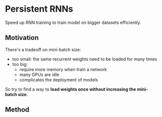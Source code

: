 # Persistent RNNs

Speed up RNN training to train model on bigger datasets efficiently.

## Motivation

There's a tradeoff on mini-batch size:
- too small: the same recurrent weights need to be loaded for many times
- too big:
  - require more memory when train a network 
  - many GPUs are idle
  - complicates the deployment of models

So try to find a way to **load weights once without increasing the mini-batch size**.

## Method

